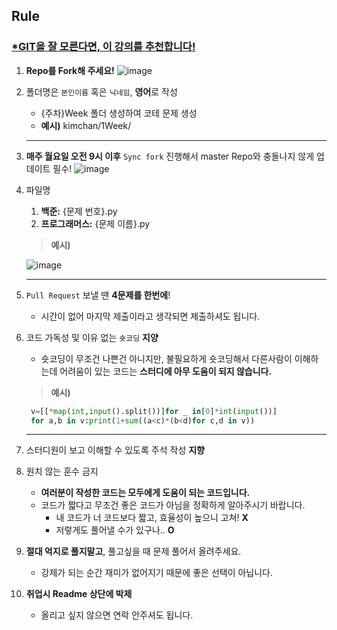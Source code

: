 ## Rule
### [*GIT을 잘 모른다면, 이 강의를 추천합니다!](https://www.youtube.com/watch?v=1I3hMwQU6GU)
1. **Repo를 Fork해 주세요!**
   ![image](https://user-images.githubusercontent.com/83276163/182034384-9244a7ec-7264-4768-8f79-5b1b8e5302e3.png)

2. 폴더명은 `본인이름` 혹은 `닉네임`, **영어**로 작성
   - {주차}Week 폴더 생성하여 코테 문제 생성
   - **예시)** kimchan/1Week/
    
   ---
3. **매주 월요일 오전 9시 이후** `Sync fork` 진행해서 master Repo와 충돌나지 않게 업데이트 필수!
   ![image](https://user-images.githubusercontent.com/83276163/181755337-94aac2b6-ab48-45ee-9796-0d80a7f198db.png)
4. 파일명
   1. **백준:** {문제 번호}.py
   2. **프로그래머스:** {문제 이름}.py
   > **예시)**
   
    ![image](https://user-images.githubusercontent.com/83276163/181392564-76c7a1c3-1253-4ff3-aa3c-b1400ea830a6.png)

   ---
5. `Pull Request` 보낼 땐 **4문제를 한번에**!
   - 시간이 없어 마지막 제출이라고 생각되면 제출하셔도 됩니다.
6. 코드 가독성 및 이유 없는 `숏코딩` **지양**
   - 숏코딩이 무조건 나쁜건 아니지만, 불필요하게 숏코딩해서 다른사람이 이해하는데 어려움이 있는 코드는 **스터디에 아무 도움이 되지 않습니다.**
   > **예시)**
   ``` python
    v=[[*map(int,input().split())]for _ in[0]*int(input())]
    for a,b in v:print(1+sum((a<c)*(b<d)for c,d in v))
   ```
   ---
7. 스터디원이 보고 이해할 수 있도록 주석 작성 **지향**
8. 원치 않는 훈수 금지
   - **여러분이 작성한 코드는 모두에게 도움이 되는 코드입니다.**
   - 코드가 짧다고 무조건 좋은 코드가 아님을 정확하게 알아주시기 바랍니다.
      - 내 코드가 너 코드보다 짧고, 효율성이 높으니 고쳐! **X**
      - 저렇게도 풀어낼 수가 있구나..  **O**

9.  __절대 억지로 풀지말고__, 풀고싶을 때 문제 풀어서 올려주세요.
    - 강제가 되는 순간 재미가 없어지기 때문에 좋은 선택이 아닙니다.
10.  **취업시 Readme 상단에 박제**
     - 올리고 싶지 않으면 연락 안주셔도 됩니다.
